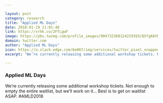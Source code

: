 ```yaml
---

layout: post
category: research
title: "Applied ML Days"
date: 2018-01-19 11:01:40
link: https://vrhk.co/2FTLgwF
image: https://pbs.twimg.com/profile_images/904732368124219393/Q5fgKAYD_normal.jpg
domain: twitter.com
author: "Applied ML Days"
icon: https://a.slack-edge.com/6e067/img/services/twitter_pixel_snapped_32.png
excerpt: "We’re currently releasing some additional workshop tickets. Not enough to empty the entire waitlist, but we’ll work on it… Best is to get on waitlist ASAP. #AMLD2018"

---
```


### Applied ML Days

We’re currently releasing some additional workshop tickets. Not enough to empty the entire waitlist, but we’ll work on it… Best is to get on waitlist ASAP. #AMLD2018